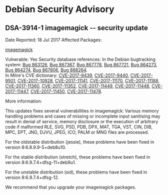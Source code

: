 
Debian Security Advisory
========================


DSA-3914-1 imagemagick -- security update
-----------------------------------------



Date Reported:
18 Jul 2017
Affected Packages:

[imagemagick](https://packages.debian.org/src:imagemagick)

Vulnerable:
Yes
Security database references:
In the Debian bugtracking system: [Bug 863126](https://bugs.debian.org/cgi-bin/bugreport.cgi?bug=863126), [Bug 867367](https://bugs.debian.org/cgi-bin/bugreport.cgi?bug=867367), [Bug 867778](https://bugs.debian.org/cgi-bin/bugreport.cgi?bug=867778), [Bug 867721](https://bugs.debian.org/cgi-bin/bugreport.cgi?bug=867721), [Bug 864273](https://bugs.debian.org/cgi-bin/bugreport.cgi?bug=864273), [Bug 864274](https://bugs.debian.org/cgi-bin/bugreport.cgi?bug=864274), [Bug 867806](https://bugs.debian.org/cgi-bin/bugreport.cgi?bug=867806), [Bug 868264](https://bugs.debian.org/cgi-bin/bugreport.cgi?bug=868264).  
In Mitre's CVE dictionary: [CVE-2017-9439](https://security-tracker.debian.org/tracker/CVE-2017-9439), [CVE-2017-9440](https://security-tracker.debian.org/tracker/CVE-2017-9440), [CVE-2017-9501](https://security-tracker.debian.org/tracker/CVE-2017-9501), [CVE-2017-10928](https://security-tracker.debian.org/tracker/CVE-2017-10928), [CVE-2017-11141](https://security-tracker.debian.org/tracker/CVE-2017-11141), [CVE-2017-11170](https://security-tracker.debian.org/tracker/CVE-2017-11170), [CVE-2017-11188](https://security-tracker.debian.org/tracker/CVE-2017-11188), [CVE-2017-11360](https://security-tracker.debian.org/tracker/CVE-2017-11360), [CVE-2017-11352](https://security-tracker.debian.org/tracker/CVE-2017-11352), [CVE-2017-11449](https://security-tracker.debian.org/tracker/CVE-2017-11449), [CVE-2017-11448](https://security-tracker.debian.org/tracker/CVE-2017-11448), [CVE-2017-11447](https://security-tracker.debian.org/tracker/CVE-2017-11447), [CVE-2017-11450](https://security-tracker.debian.org/tracker/CVE-2017-11450), [CVE-2017-11478](https://security-tracker.debian.org/tracker/CVE-2017-11478).  

More information:

This updates fixes several vulnerabilities in imagemagick: Various
memory handling problems and cases of missing or incomplete input
sanitising may result in denial of service, memory disclosure or the
execution of arbitrary code if malformed RLE, SVG, PSD, PDB, DPX, MAT,
TGA, VST, CIN, DIB, MPC, EPT, JNG, DJVU, JPEG, ICO, PALM or MNG
files are processed.


For the oldstable distribution (jessie), these problems have been fixed
in version 8:6.8.9.9-5+deb8u10.


For the stable distribution (stretch), these problems have been fixed in
version 8:6.9.7.4+dfsg-11+deb9u1.


For the unstable distribution (sid), these problems have been fixed in
version 8:6.9.7.4+dfsg-12.


We recommend that you upgrade your imagemagick packages.





